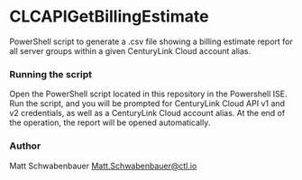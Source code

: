 # CLCAPIGetBillingEstimate

PowerShell script to generate a .csv file showing a billing estimate report for all server groups within a given CenturyLink Cloud account alias.

### Running the script

Open the PowerShell script located in this repository in the Powershell ISE. Run the script, and you will be prompted for CenturyLink Cloud API v1 and v2 credentials, as well as a CenturyLink Cloud account alias. At the end of the operation, the report will be opened automatically.

### Author

Matt Schwabenbauer
Matt.Schwabenbauer@ctl.io